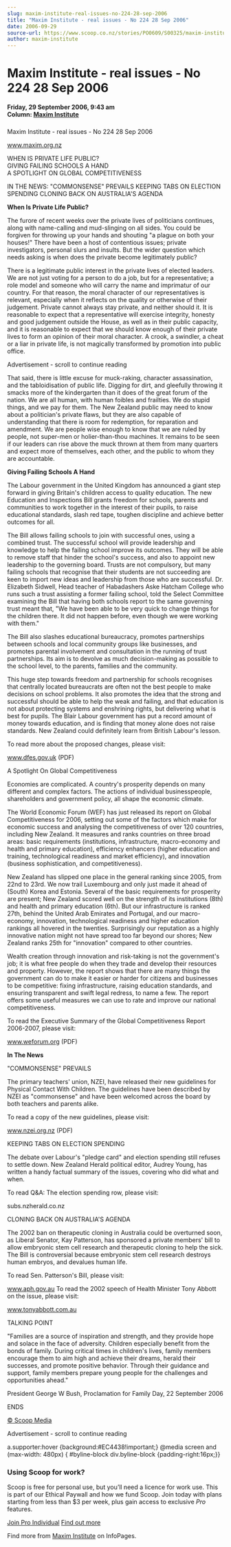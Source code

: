 ```yaml
---
slug: maxim-institute-real-issues-no-224-28-sep-2006
title: "Maxim Institute - real issues - No 224 28 Sep 2006"
date: 2006-09-29
source-url: https://www.scoop.co.nz/stories/PO0609/S00325/maxim-institute-real-issues-no-224-28-sep-2006.htm
author: maxim-institute
---
```

Maxim Institute - real issues - No 224 28 Sep 2006
==================================================

**Friday, 29 September 2006, 9:43 am**  
**Column: [Maxim Institute](https://info.scoop.co.nz/Maxim_Institute)**

### 

Maxim Institute - real issues - No 224 28 Sep 2006

  

www.maxim.org.nz

WHEN IS PRIVATE LIFE PUBLIC?  
GIVING FAILING SCHOOLS A HAND  
A SPOTLIGHT ON GLOBAL COMPETITIVENESS

IN THE NEWS: "COMMONSENSE" PREVAILS KEEPING TABS ON ELECTION SPENDING CLONING BACK ON AUSTRALIA'S AGENDA

**When Is Private Life Public?**

The furore of recent weeks over the private lives of politicians continues, along with name-calling and mud-slinging on all sides. You could be forgiven for throwing up your hands and shouting "a plague on both your houses!" There have been a host of contentious issues; private investigators, personal slurs and insults. But the wider question which needs asking is when does the private become legitimately public?

There is a legitimate public interest in the private lives of elected leaders. We are not just voting for a person to do a job, but for a representative; a role model and someone who will carry the name and imprimatur of our country. For that reason, the moral character of our representatives is relevant, especially when it reflects on the quality or otherwise of their judgement. Private cannot always stay private, and neither should it. It is reasonable to expect that a representative will exercise integrity, honesty and good judgement outside the House, as well as in their public capacity, and it is reasonable to expect that we should know enough of their private lives to form an opinion of their moral character. A crook, a swindler, a cheat or a liar in private life, is not magically transformed by promotion into public office.

Advertisement - scroll to continue reading





That said, there is little excuse for muck-raking, character assassination, and the tabloidisation of public life. Digging for dirt, and gleefully throwing it smacks more of the kindergarten than it does of the great forum of the nation. We are all human, with human foibles and frailties. We do stupid things, and we pay for them. The New Zealand public may need to know about a politician's private flaws, but they are also capable of understanding that there is room for redemption, for reparation and amendment. We are people wise enough to know that we are ruled by people, not super-men or holier-than-thou machines. It remains to be seen if our leaders can rise above the muck thrown at them from many quarters and expect more of themselves, each other, and the public to whom they are accountable.

  
**Giving Failing Schools A Hand**

The Labour government in the United Kingdom has announced a giant step forward in giving Britain's children access to quality education. The new Education and Inspections Bill grants freedom for schools, parents and communities to work together in the interest of their pupils, to raise educational standards, slash red tape, toughen discipline and achieve better outcomes for all.

The Bill allows failing schools to join with successful ones, using a combined trust. The successful school will provide leadership and knowledge to help the failing school improve its outcomes. They will be able to remove staff that hinder the school's success, and also to appoint new leadership to the governing board. Trusts are not compulsory, but many failing schools that recognise that their students are not succeeding are keen to import new ideas and leadership from those who are successful. Dr. Elizabeth Sidwell, Head teacher of Habadashers Aske Hatcham College who runs such a trust assisting a former failing school, told the Select Committee examining the Bill that having both schools report to the same governing trust meant that, "We have been able to be very quick to change things for the children there. It did not happen before, even though we were working with them."

The Bill also slashes educational bureaucracy, promotes partnerships between schools and local community groups like businesses, and promotes parental involvement and consultation in the running of trust partnerships. Its aim is to devolve as much decision-making as possible to the school level, to the parents, families and the community.

This huge step towards freedom and partnership for schools recognises that centrally located bureaucrats are often not the best people to make decisions on school problems. It also promotes the idea that the strong and successful should be able to help the weak and failing, and that education is not about protecting systems and enshrining rights, but delivering what is best for pupils. The Blair Labour government has put a record amount of money towards education, and is finding that money alone does not raise standards. New Zealand could definitely learn from British Labour's lesson.

To read more about the proposed changes, please visit:

www.dfes.gov.uk (PDF)

A Spotlight On Global Competitiveness

Economies are complicated. A country's prosperity depends on many different and complex factors. The actions of individual businesspeople, shareholders and government policy, all shape the economic climate.

The World Economic Forum (WEF) has just released its report on Global Competitiveness for 2006, setting out some of the factors which make for economic success and analysing the competitiveness of over 120 countries, including New Zealand. It measures and ranks countries on three broad areas: basic requirements (institutions, infrastructure, macro-economy and health and primary education), efficiency enhancers (higher education and training, technological readiness and market efficiency), and innovation (business sophistication, and competitiveness).

New Zealand has slipped one place in the general ranking since 2005, from 22nd to 23rd. We now trail Luxembourg and only just made it ahead of (South) Korea and Estonia. Several of the basic requirements for prosperity are present; New Zealand scored well on the strength of its institutions (8th) and health and primary education (6th). But our infrastructure is ranked 27th, behind the United Arab Emirates and Portugal, and our macro-economy, innovation, technological readiness and higher education rankings all hovered in the twenties. Surprisingly our reputation as a highly innovative nation might not have spread too far beyond our shores; New Zealand ranks 25th for "innovation" compared to other countries.

Wealth creation through innovation and risk-taking is not the government's job; it is what free people do when they trade and develop their resources and property. However, the report shows that there are many things the government can do to make it easier or harder for citizens and businesses to be competitive: fixing infrastructure, raising education standards, and ensuring transparent and swift legal redress, to name a few. The report offers some useful measures we can use to rate and improve our national competitiveness.

To read the Executive Summary of the Global Competitiveness Report 2006-2007, please visit:

www.weforum.org (PDF)

**In The News**

"COMMONSENSE" PREVAILS

The primary teachers' union, NZEI, have released their new guidelines for Physical Contact With Children. The guidelines have been described by NZEI as "commonsense" and have been welcomed across the board by both teachers and parents alike.

To read a copy of the new guidelines, please visit:

www.nzei.org.nz (PDF)

KEEPING TABS ON ELECTION SPENDING

The debate over Labour's "pledge card" and election spending still refuses to settle down. New Zealand Herald political editor, Audrey Young, has written a handy factual summary of the issues, covering who did what and when.

To read Q&A: The election spending row, please visit:

subs.nzherald.co.nz

CLONING BACK ON AUSTRALIA'S AGENDA

The 2002 ban on therapeutic cloning in Australia could be overturned soon, as Liberal Senator, Kay Patterson, has sponsored a private members' bill to allow embryonic stem cell research and therapeutic cloning to help the sick. The Bill is controversial because embryonic stem cell research destroys human embryos, and devalues human life.

To read Sen. Patterson's Bill, please visit:

www.aph.gov.au To read the 2002 speech of Health Minister Tony Abbott on the issue, please visit:

www.tonyabbott.com.au

TALKING POINT

"Families are a source of inspiration and strength, and they provide hope and solace in the face of adversity. Children especially benefit from the bonds of family. During critical times in children's lives, family members encourage them to aim high and achieve their dreams, herald their successes, and promote positive behavior. Through their guidance and support, family members prepare young people for the challenges and opportunities ahead."

President George W Bush, Proclamation for Family Day, 22 September 2006

  
ENDS

[© Scoop Media](http://www.scoop.co.nz/about/terms.html)  

Advertisement - scroll to continue reading



a.supporter:hover {background:#EC4438!important;} @media screen and (max-width: 480px) { #byline-block div.byline-block {padding-right:16px;}}

### Using Scoop for work?

Scoop is free for personal use, but you’ll need a licence for work use. This is part of our Ethical Paywall and how we fund Scoop. Join today with plans starting from less than $3 per week, plus gain access to exclusive _Pro_ features.  
  
[Join Pro Individual](https://pro.scoop.co.nz/Individual/?from=ProIn24) [Find out more](https://pro.scoop.co.nz/using-scoop-for-work/?from=ProIn24)

Find more from [Maxim Institute](https://info.scoop.co.nz/Maxim_Institute) on InfoPages.